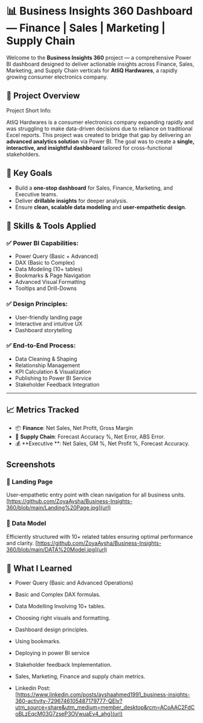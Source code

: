 # 📊 Business Insights 360 Dashboard — Finance | Sales | Marketing | Supply Chain

Welcome to the **Business Insights 360** project — a comprehensive Power BI dashboard designed to deliver actionable insights across Finance, Sales, Marketing, and Supply Chain verticals for **AtliQ Hardwares**, a rapidly growing consumer electronics company.

## 🚀 Project Overview

Project Short Info: 

AtliQ Hardwares is a consumer electronics company expanding rapidly and was struggling to make data-driven decisions due to reliance on traditional Excel reports. This project was created to bridge that gap by delivering an **advanced analytics solution** via Power BI. The goal was to create a **single, interactive, and insightful dashboard** tailored for cross-functional stakeholders.

## 🎯 Key Goals

- Build a **one-stop dashboard** for Sales, Finance, Marketing, and Executive teams.
- Deliver **drillable insights** for deeper analysis.
- Ensure **clean, scalable data modeling** and **user-empathetic design**.

## 🧠 Skills & Tools Applied

### ✅ Power BI Capabilities:
- Power Query (Basic + Advanced)
- DAX (Basic to Complex)
- Data Modeling (10+ tables)
- Bookmarks & Page Navigation
- Advanced Visual Formatting
- Tooltips and Drill-Downs

### ✅ Design Principles:
- User-friendly landing page
- Interactive and intuitive UX
- Dashboard storytelling

### ✅ End-to-End Process:
- Data Cleaning & Shaping
- Relationship Management
- KPI Calculation & Visualization
- Publishing to Power BI Service
- Stakeholder Feedback Integration

---

## 📈 Metrics Tracked

- 📦 **Finance**: Net Sales, Net Profit, Gross Margin
- 🚚 **Supply Chain**: Forecast Accuracy %, Net Error, ABS Error.
- 💰 **Executive **: Net Sales, GM %, Net Profit %, Forecast Accuracy. 

## Screenshots ##

### 🔹 Landing Page
User-empathetic entry point with clean navigation for all business units. [https://github.com/ZoyaAysha/Business-Insights-360/blob/main/Landing%20Page.jpg](url)

### 🔹 Data Model
Efficiently structured with 10+ related tables ensuring optimal performance and clarity. [https://github.com/ZoyaAysha/Business-Insights-360/blob/main/DATA%20Model.jpg](url)

## 💬 What I Learned

- Power Query (Basic and Advanced Operations)
- Basic and Complex DAX formulas.
- Data Modelling Involving 10+ tables.
- Choosing right visuals and formatting.
- Dashboard design principles.
- Using bookmarks.
- Deploying in power BI service
- Stakeholder feedback Implementation.
- Sales, Marketing, Finance and supply chain metrics.
  
- Linkedin Post:  [https://www.linkedin.com/posts/ayshaahmed1991_business-insights-360-activity-7296746105487179777-QElv?utm_source=share&utm_medium=member_desktop&rcm=ACoAAC2FdCoBLzEqcM03G7zseP3OVwuaEv4_ahg](url)

